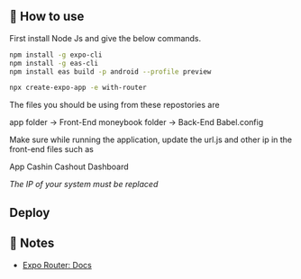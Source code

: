 
## 🚀 How to use

First install Node Js and give the below commands. 

```sh
npm install -g expo-cli
npm install -g eas-cli
npm install eas build -p android --profile preview

npx create-expo-app -e with-router
```

The files you should be using from these repostories are 

app folder -> Front-End
moneybook folder -> Back-End
Babel.config

Make sure while running the application, update the url.js and other ip in the front-end files such as

App
Cashin
Cashout
Dashboard

*The IP of your system must be replaced*

## Deploy


## 📝 Notes

- [Expo Router: Docs](https://docs.expo.dev/router/introduction/)
